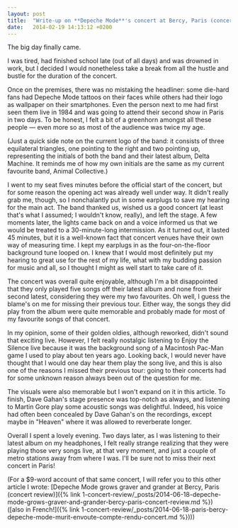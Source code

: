 ```yaml
---
layout: post
title:  "Write-up on **Depeche Mode**'s concert at Bercy, Paris (concert review)"
date:   2014-02-19 14:13:12 +0200
---
```


The big day finally came.

I was tired, had finished school late (out of all days) and was drowned in work, but I decided I would nonetheless take a break from all the hustle and bustle for the duration of the concert.

Once on the premises, there was no mistaking the headliner: some die-hard fans had Depeche Mode tattoos on their faces while others had their logo as wallpaper on their smartphones. Even the person next to me had first seen them live in 1984 and was going to attend their second show in Paris in two days. To be honest, I felt a bit of a greenhorn amongst all these people — even more so as most of the audience was twice my age.

(Just a quick side note on the current logo of the band: it consists of three equilateral triangles, one pointing to the right and two pointing up, representing the initials of both the band and their latest album, Delta Machine. It reminds me of how my own initials are the same as my current favourite band, Animal Collective.)

I went to my seat fives minutes before the official start of the concert, but for some reason the opening act was already well under way. It didn't really grab me, though, so I nonchalantly put in some earplugs to save my hearing for the main act. The band thanked us, wished us a good concert (at least that's what I assumed; I wouldn't know, really), and left the stage. A few moments later, the lights came back on and a voice informed us that we would be treated to a 30-minute-long intermission. As it turned out, it lasted 45 minutes, but it is a well-known fact that concert venues have their own way of measuring time. I kept my earplugs in as the four-on-the-floor background tune looped on. I knew that I would most definitely put my hearing to great use for the rest of my life, what with my budding passion for music and all, so I thought I might as well start to take care of it.

The concert was overall quite enjoyable, although I'm a bit disappointed that they only played five songs off their latest album and none from their second latest, considering they were my two favourites. Oh well, I guess the blame's on me for missing their previous tour. Either way, the songs they did play from the album were quite memorable and probably made for most of my favourite songs of that concert.

In my opinion, some of their golden oldies, although reworked, didn't sound that exciting live. However, I felt really nostalgic listening to Enjoy the Silence live because it was the background song of a Macintosh Pac-Man game I used to play about ten years ago. Looking back, I would never have thought that I would one day hear them play the song live, and this is also one of the reasons I missed their previous tour: going to their concerts had for some unknown reason always been out of the question for me.

The visuals were also memorable but I won't expand on it in this article. To finish, Dave Gahan's stage presence was top-notch as always, and listening to Martin Gore play some acoustic songs was delightful. Indeed, his voice had often been concealed by Dave Gahan's on the recordings, except maybe in "Heaven" where it was allowed to reverberate longer.

Overall I spent a lovely evening. Two days later, as I was listening to their latest album on my headphones, I felt really strange realizing that they were playing those very songs live, at that very moment, and just a couple of metro stations away from where I was. I'll be sure not to miss their next concert in Paris!

(For a $9-word account of that same concert, I will refer you to this other article I wrote: [Depeche Mode grows graver and grander at Bercy, Paris (concert review)]({% link 1-concert-review/_posts/2014-06-18-depeche-mode-grows-graver-and-grander-bercy-paris-concert-review.md %}) ([also in French!]({% link 1-concert-review/_posts/2014-06-18-paris-bercy-depeche-mode-murit-envoute-compte-rendu-concert.md %})))